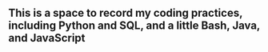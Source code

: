 ## This is a space to record my coding practices, including Python and SQL, and a little Bash, Java, and JavaScript
